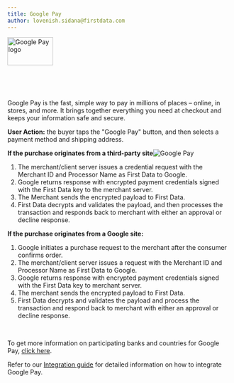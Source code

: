 ```yaml
---
title: Google Pay
author: lovenish.sidana@firstdata.com
---
```


<img alt="Google Pay logo" data-align="left" data-entity-type="file" data-entity-uuid="36a5cfb6-5b57-4386-92a9-cab37da62e49" height="63" src="/sites/default/files/inline-images/Google%20Pay%20logo.png" width="103" />

&nbsp;

&nbsp;

Google Pay is the fast, simple way to pay in millions of places – online, in stores, and more. It brings together everything you need at checkout and keeps your information safe and secure.

<span><span><strong><span><span><span><span>User Action:</span></span></span></span></strong><span><span><span><span> the buyer taps the "Google Pay" button, and then selects a payment method an</span></span></span></span><span><span><span><span>d shipping address.</span></span></span></span></span></span>

<span><span><strong><span><span><span><span>If the purchase originates from a third-party site</span></span></span></span></strong><img alt="Google Pay" data-align="right" data-entity-type="file" data-entity-uuid="9e0eb0b7-5aab-4567-b52d-7073ec5d8e0f" src="/sites/default/files/inline-images/Google%20Pay_0.png" /></span></span>

  1. <span><span><span><span><span><span><span><span>The merchant/client server issues a credential request with the Merchant ID and Processor Name as First Data to Google.</span></span></span></span></span></span></span></span>
  2. <span><span><span><span><span><span><span><span>Google returns response with encrypted payment credentials signed with the First Data key to the merchant server.</span></span></span></span></span></span></span></span>
  3. <span><span><span><span><span><span><span><span>The Merchant sends the encrypted payload to First Data.</span></span></span></span></span></span></span></span>
  4. <span><span><span><span><span><span><span><span>First Data decrypts and validates the payload, and then processes the transaction and responds back to merchant with either an approval or decline response.</span></span></span></span></span></span></span></span>

<span><span><strong><span><span><span><span>If the purchase originates from a Google site:</span></span></span></span></strong></span></span>

  1. <span><span><span><span><span><span><span><span>Google initiates a purchase request to the merchant after the consumer confirms order.</span></span></span></span></span></span></span></span>
  2. <span><span><span><span><span><span><span><span>The merchant/client server issues a request with the Merchant ID and Processor Name </span></span></span></span></span></span><span><span><span><span><span><span>as First Data to Google.</span></span></span></span></span></span></span></span>
  3. <span><span><span><span><span><span><span><span>Google returns response with encrypted payment credentials signed with the First Data key to merchant server.</span></span></span></span></span></span></span></span>
  4. <span><span><span><span><span><span><span><span>The merchant sends the encrypted payload to First Data.</span></span></span></span></span></span></span></span>
  5. <span><span><span><span><span><span><span><span>First Data decrypts and validates the payload and process the transaction and respond back to merchant with either an approval or decline response.</span></span></span></span></span></span></span></span>

<span><span>&nbsp;</span></span>

To get more information on participating banks and countries for Google Pay, [click here][1].

<span><span>Refer to our <a href="https://github.com/payeezy/pay_with_google/tree/master/guide">Integration guide</a> for detailed information on how to integrate Google Pay.</span></span>

 [1]: https://support.google.com/pay/answer/7454247?hl=en
